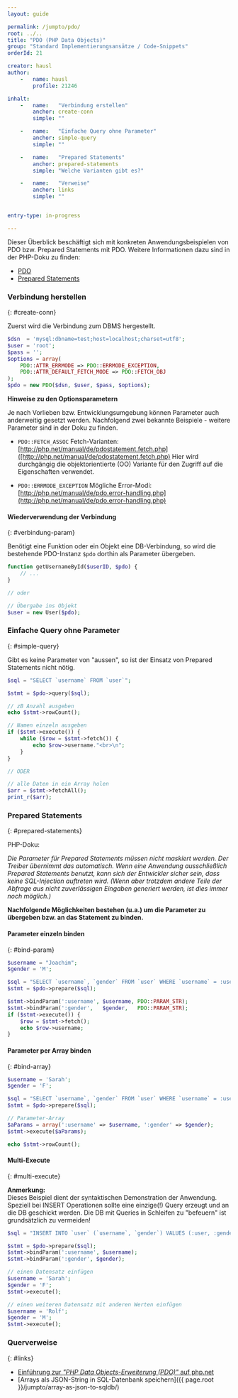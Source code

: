 ```yaml
---
layout: guide

permalink: /jumpto/pdo/
root: ../..
title: "PDO (PHP Data Objects)"
group: "Standard Implementierungsansätze / Code-Snippets"
orderId: 21

creator: hausl
author:
    -   name: hausl
        profile: 21246

inhalt:
    -   name:   "Verbindung erstellen"
        anchor: create-conn
        simple: ""

    -   name:   "Einfache Query ohne Parameter"
        anchor: simple-query
        simple: ""

    -   name:   "Prepared Statements"
        anchor: prepared-statements
        simple: "Welche Varianten gibt es?"

    -   name:   "Verweise"
        anchor: links
        simple: ""


entry-type: in-progress

---
```



Dieser Überblick beschäftigt sich mit konkreten Anwendungsbeispielen von PDO bzw. Prepared Statements mit PDO. Weitere Informationen dazu sind in der PHP-Doku zu finden:

* [PDO](http://php.net/manual/de/intro.pdo.php)
* [Prepared Statements](http://php.net/manual/de/pdo.prepared-statements.php)


### Verbindung herstellen
{: #create-conn}

Zuerst wird die Verbindung zum DBMS hergestellt.

~~~ php
$dsn  = 'mysql:dbname=test;host=localhost;charset=utf8';
$user = 'root';
$pass = '';
$options = array(
    PDO::ATTR_ERRMODE => PDO::ERRMODE_EXCEPTION,
    PDO::ATTR_DEFAULT_FETCH_MODE => PDO::FETCH_OBJ
);
$pdo = new PDO($dsn, $user, $pass, $options);
~~~

**Hinweise zu den Optionsparametern**

Je nach Vorlieben bzw. Entwicklungsumgebung können Parameter auch anderweitig gesetzt werden. Nachfolgend zwei bekannte Beispiele - weitere Parameter sind in der Doku zu finden.

* `PDO::FETCH_ASSOC` Fetch-Varianten: [http://php.net/manual/de/pdostatement.fetch.php]([http://php.net/manual/de/pdostatement.fetch.php)
Hier wird durchgängig die objektorientierte (OO) Variante für den Zugriff auf die Eigenschaften verwendet.

* `PDO::ERRMODE_EXCEPTION` Mögliche Error-Modi: [http://php.net/manual/de/pdo.error-handling.php](http://php.net/manual/de/pdo.error-handling.php)



#### Wiederverwendung der Verbindung
{: #verbindung-param}

Benötigt eine Funktion oder ein Objekt eine DB-Verbindung, so wird die bestehende PDO-Instanz `$pdo` dorthin als Parameter übergeben.

~~~ php
function getUsernameById($userID, $pdo) {
    // ...
}

// oder

// Übergabe ins Objekt
$user = new User($pdo);
~~~



### Einfache Query ohne Parameter
{: #simple-query}

Gibt es keine Parameter von "aussen", so ist der Einsatz von Prepared Statements nicht nötig.

~~~ php
$sql = "SELECT `username` FROM `user`";

$stmt = $pdo->query($sql);

// zB Anzahl ausgeben
echo $stmt->rowCount();

// Namen einzeln ausgeben
if ($stmt->execute()) {
    while ($row = $stmt->fetch()) {
        echo $row->username."<br>\n";
    }
}

// ODER

// alle Daten in ein Array holen
$arr = $stmt->fetchAll();
print_r($arr);

~~~


### Prepared Statements
{: #prepared-statements}

PHP-Doku:

*Die Parameter für Prepared Statements müssen nicht maskiert werden. Der Treiber übernimmt das automatisch. Wenn eine Anwendung ausschließlich Prepared Statements benutzt, kann sich der Entwickler sicher sein, dass keine SQL-Injection auftreten wird. (Wenn aber trotzdem andere Teile der Abfrage aus nicht zuverlässigen Eingaben generiert werden, ist dies immer noch möglich.)*


**Nachfolgende Möglichkeiten bestehen (u.a.) um die Parameter zu übergeben bzw. an das Statement zu binden.**


#### Parameter einzeln binden
{: #bind-param}

~~~ php
$username = "Joachim";
$gender = 'M';

$sql = "SELECT `username`, `gender` FROM `user` WHERE `username` = :username AND `gender` = :gender";
$stmt = $pdo->prepare($sql);

$stmt->bindParam(':username', $username, PDO::PARAM_STR);
$stmt->bindParam(':gender',   $gender,   PDO::PARAM_STR);
if ($stmt->execute()) {
    $row = $stmt->fetch();
    echo $row->username;
}
~~~


#### Parameter per Array binden
{: #bind-array}

~~~ php
$username = 'Sarah';
$gender = 'F';

$sql = "SELECT `username`, `gender` FROM `user` WHERE `username` = :username AND `gender` = :gender";
$stmt = $pdo->prepare($sql);

// Parameter-Array
$aParams = array(':username' => $username, ':gender' => $gender);
$stmt->execute($aParams);

echo $stmt->rowCount();
~~~


#### Multi-Execute
{: #multi-execute}

**Anmerkung:**<br>
Dieses Beispiel dient der syntaktischen Demonstration der Anwendung. Speziell bei INSERT Operationen sollte eine einzige(!) Query erzeugt und an die DB geschickt werden. Die DB mit Queries in Schleifen zu "befeuern" ist grundsätzlich zu vermeiden!

~~~ php
$sql = "INSERT INTO `user` (`username`, `gender`) VALUES (:user, :gender)";

$stmt = $pdo->prepare($sql);
$stmt->bindParam(':username', $username);
$stmt->bindParam(':gender', $gender);

// einen Datensatz einfügen
$username = 'Sarah';
$gender = 'F';
$stmt->execute();

// einen weiteren Datensatz mit anderen Werten einfügen
$username = 'Rolf';
$gender = 'M';
$stmt->execute();
~~~


### Querverweise
{: #links}

* [Einführung zur *"PHP Data Objects-Erweiterung (PDO)"* auf php.net](http://php.net/manual/de/intro.pdo.php)
* [Arrays als JSON-String in SQL-Datenbank speichern]({{ page.root }}/jumpto/array-as-json-to-sqldb/)
